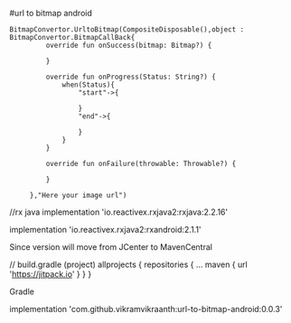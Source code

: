 #url to bitmap android

    BitmapConvertor.UrltoBitmap(CompositeDisposable(),object : BitmapConvertor.BitmapCallBack{
             override fun onSuccess(bitmap: Bitmap?) {
 
             }
 
             override fun onProgress(Status: String?) {
                 when(Status){
                     "start"->{
                         
                     }
                     "end"->{
                         
                     }
                 }
             }
 
             override fun onFailure(throwable: Throwable?) {
 
             }
 
         },"Here your image url")

//rx java
implementation 'io.reactivex.rxjava2:rxjava:2.2.16'

implementation 'io.reactivex.rxjava2:rxandroid:2.1.1'


Since version  will move from JCenter to MavenCentral

// build.gradle (project)
	allprojects {
		repositories {
			...
			maven { url 'https://jitpack.io' }
		}
	}

Gradle

   implementation 'com.github.vikramvikraanth:url-to-bitmap-android:0.0.3'
   

